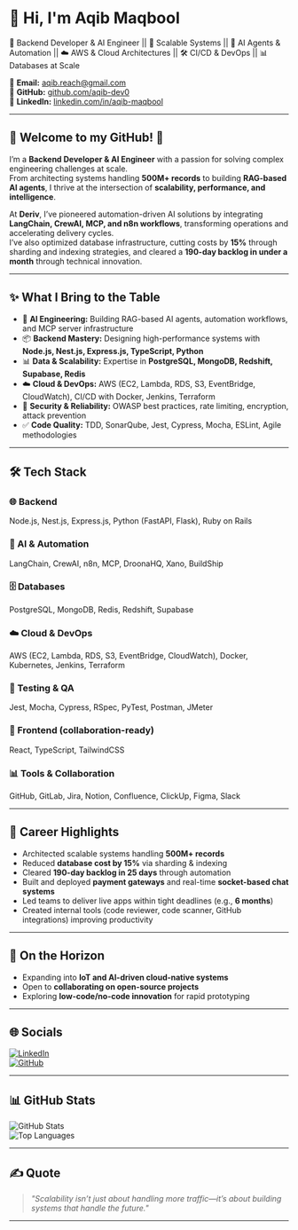 # 👋 Hi, I'm Aqib Maqbool  

💼 Backend Developer & AI Engineer || 🚀 Scalable Systems || 🤖 AI Agents & Automation || ☁️ AWS & Cloud Architectures || 🛠 CI/CD & DevOps || 📊 Databases at Scale  

📧 **Email:** aqib.reach@gmail.com  
🔗 **GitHub:** [github.com/aqib-dev0](https://github.com/aqib-dev0)  
🔗 **LinkedIn:** [linkedin.com/in/aqib-maqbool](https://www.linkedin.com/in/aqib-maqbool)  

---

## 💫 Welcome to my GitHub! 👋  

I’m a **Backend Developer & AI Engineer** with a passion for solving complex engineering challenges at scale.  
From architecting systems handling **500M+ records** to building **RAG-based AI agents**, I thrive at the intersection of **scalability, performance, and intelligence**.  

At **Deriv**, I’ve pioneered automation-driven AI solutions by integrating **LangChain, CrewAI, MCP, and n8n workflows**, transforming operations and accelerating delivery cycles.  
I’ve also optimized database infrastructure, cutting costs by **15%** through sharding and indexing strategies, and cleared a **190-day backlog in under a month** through technical innovation.  

---

## ✨ What I Bring to the Table  

- 🧠 **AI Engineering:** Building RAG-based AI agents, automation workflows, and MCP server infrastructure  
- 📦 **Backend Mastery:** Designing high-performance systems with **Node.js, Nest.js, Express.js, TypeScript, Python**  
- 📊 **Data & Scalability:** Expertise in **PostgreSQL, MongoDB, Redshift, Supabase, Redis**  
- ☁️ **Cloud & DevOps:** AWS (EC2, Lambda, RDS, S3, EventBridge, CloudWatch), CI/CD with Docker, Jenkins, Terraform  
- 🔐 **Security & Reliability:** OWASP best practices, rate limiting, encryption, attack prevention  
- ✅ **Code Quality:** TDD, SonarQube, Jest, Cypress, Mocha, ESLint, Agile methodologies  

---

## 🛠 Tech Stack  

### 🌐 Backend  
Node.js, Nest.js, Express.js, Python (FastAPI, Flask), Ruby on Rails  

### 🤖 AI & Automation  
LangChain, CrewAI, n8n, MCP, DroonaHQ, Xano, BuildShip  

### 🗄️ Databases  
PostgreSQL, MongoDB, Redis, Redshift, Supabase  

### ☁️ Cloud & DevOps  
AWS (EC2, Lambda, RDS, S3, EventBridge, CloudWatch), Docker, Kubernetes, Jenkins, Terraform  

### 🧪 Testing & QA  
Jest, Mocha, Cypress, RSpec, PyTest, Postman, JMeter  

### 🎨 Frontend (collaboration-ready)  
React, TypeScript, TailwindCSS  

### 📊 Tools & Collaboration  
GitHub, GitLab, Jira, Notion, Confluence, ClickUp, Figma, Slack  

---

## 🚀 Career Highlights  

- Architected scalable systems handling **500M+ records**  
- Reduced **database cost by 15%** via sharding & indexing  
- Cleared **190-day backlog in 25 days** through automation  
- Built and deployed **payment gateways** and real-time **socket-based chat systems**  
- Led teams to deliver live apps within tight deadlines (e.g., **6 months**)  
- Created internal tools (code reviewer, code scanner, GitHub integrations) improving productivity  

---

## 🌱 On the Horizon  

- Expanding into **IoT and AI-driven cloud-native systems**  
- Open to **collaborating on open-source projects**  
- Exploring **low-code/no-code innovation** for rapid prototyping  

---

## 🌐 Socials  

[![LinkedIn](https://img.shields.io/badge/LinkedIn-blue?logo=linkedin&logoColor=white)](https://www.linkedin.com/in/aqib-maqbool)  
[![GitHub](https://img.shields.io/badge/GitHub-black?logo=github&logoColor=white)](https://github.com/aqib-dev0)  

---

## 📊 GitHub Stats  

![GitHub Stats](https://github-readme-stats.vercel.app/api?username=aqib-dev0&show_icons=true&theme=radical)  
![Top Languages](https://github-readme-stats.vercel.app/api/top-langs/?username=aqib-dev0&layout=compact&theme=radical)  

---

## ✍️ Quote  

> *"Scalability isn’t just about handling more traffic—it’s about building systems that handle the future."*  

---
